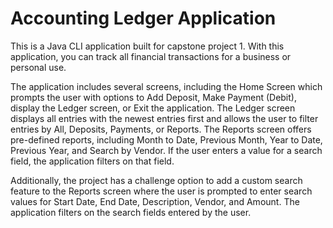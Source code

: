 # Accounting Ledger Application

This is a Java CLI application built for capstone project 1.
With this application, you can track all financial transactions for a business or personal use.

The application includes several screens, including the Home Screen which prompts the user with options to Add Deposit, Make Payment (Debit), display the Ledger screen, or Exit the application. The Ledger screen displays all entries with the newest entries first and allows the user to filter entries by All, Deposits, Payments, or Reports. The Reports screen offers pre-defined reports, including Month to Date, Previous Month, Year to Date, Previous Year, and Search by Vendor. If the user enters a value for a search field, the application filters on that field.

Additionally, the project has a challenge option to add a custom search feature to the Reports screen where the user is prompted to enter search values for Start Date, End Date, Description, Vendor, and Amount. The application filters on the search fields entered by the user.

